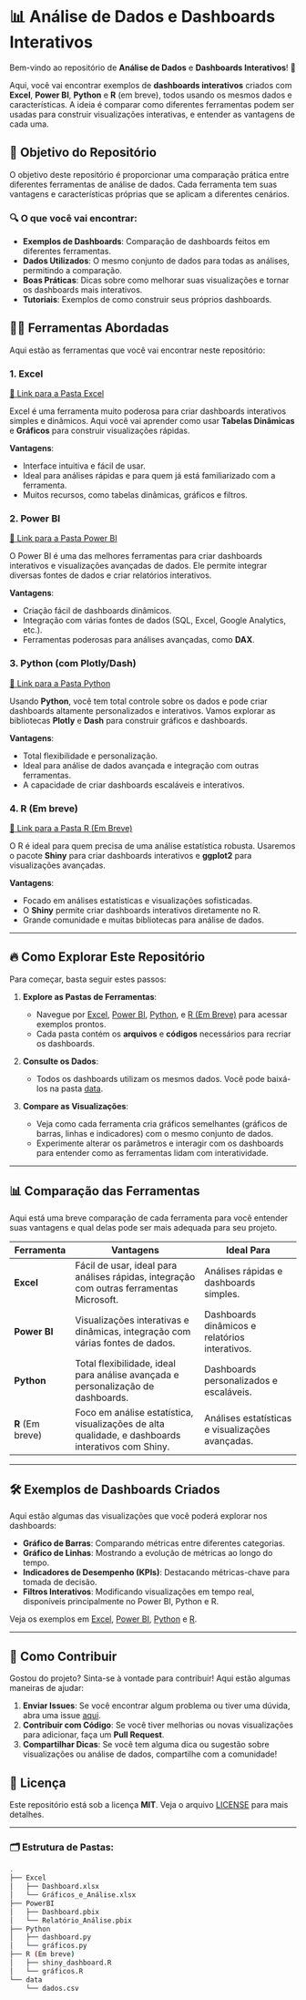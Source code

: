 # 📊 Análise de Dados e Dashboards Interativos

Bem-vindo ao repositório de **Análise de Dados** e **Dashboards Interativos**! 🎉

Aqui, você vai encontrar exemplos de **dashboards interativos** criados com **Excel**, **Power BI**, **Python** e **R** (em breve), todos usando os mesmos dados e características. A ideia é comparar como diferentes ferramentas podem ser usadas para construir visualizações interativas, e entender as vantagens de cada uma.

## 🚀 Objetivo do Repositório

O objetivo deste repositório é proporcionar uma comparação prática entre diferentes ferramentas de análise de dados. Cada ferramenta tem suas vantagens e características próprias que se aplicam a diferentes cenários.

### 🔍 O que você vai encontrar:

- **Exemplos de Dashboards**: Comparação de dashboards feitos em diferentes ferramentas.
- **Dados Utilizados**: O mesmo conjunto de dados para todas as análises, permitindo a comparação.
- **Boas Práticas**: Dicas sobre como melhorar suas visualizações e tornar os dashboards mais interativos.
- **Tutoriais**: Exemplos de como construir seus próprios dashboards.

## 🧑‍💻 Ferramentas Abordadas

Aqui estão as ferramentas que você vai encontrar neste repositório:

### 1. **Excel**
[🔗 Link para a Pasta Excel](./Excel)

Excel é uma ferramenta muito poderosa para criar dashboards interativos simples e dinâmicos. Aqui você vai aprender como usar **Tabelas Dinâmicas** e **Gráficos** para construir visualizações rápidas.

**Vantagens**:
- Interface intuitiva e fácil de usar.
- Ideal para análises rápidas e para quem já está familiarizado com a ferramenta.
- Muitos recursos, como tabelas dinâmicas, gráficos e filtros.

### 2. **Power BI**
[🔗 Link para a Pasta Power BI](./PowerBI/)

O Power BI é uma das melhores ferramentas para criar dashboards interativos e visualizações avançadas de dados. Ele permite integrar diversas fontes de dados e criar relatórios interativos.

**Vantagens**:
- Criação fácil de dashboards dinâmicos.
- Integração com várias fontes de dados (SQL, Excel, Google Analytics, etc.).
- Ferramentas poderosas para análises avançadas, como **DAX**.

### 3. **Python (com Plotly/Dash)**
[🔗 Link para a Pasta Python](./Python)

Usando **Python**, você tem total controle sobre os dados e pode criar dashboards altamente personalizados e interativos. Vamos explorar as bibliotecas **Plotly** e **Dash** para construir gráficos e dashboards.

**Vantagens**:
- Total flexibilidade e personalização.
- Ideal para análise de dados avançada e integração com outras ferramentas.
- A capacidade de criar dashboards escaláveis e interativos.

### 4. **R (Em breve)**
[🔗 Link para a Pasta R (Em Breve)](./R)

O R é ideal para quem precisa de uma análise estatística robusta. Usaremos o pacote **Shiny** para criar dashboards interativos e **ggplot2** para visualizações avançadas.

**Vantagens**:
- Focado em análises estatísticas e visualizações sofisticadas.
- O **Shiny** permite criar dashboards interativos diretamente no R.
- Grande comunidade e muitas bibliotecas para análise de dados.

---

## 🔥 Como Explorar Este Repositório

Para começar, basta seguir estes passos:

1. **Explore as Pastas de Ferramentas**:
   - Navegue por [Excel](./Excel), [Power BI](./PowerBI), [Python](./Python), e [R (Em Breve)](./R) para acessar exemplos prontos.
   - Cada pasta contém os **arquivos** e **códigos** necessários para recriar os dashboards.

2. **Consulte os Dados**:
   - Todos os dashboards utilizam os mesmos dados. Você pode baixá-los na pasta [data](./data).

3. **Compare as Visualizações**:
   - Veja como cada ferramenta cria gráficos semelhantes (gráficos de barras, linhas e indicadores) com o mesmo conjunto de dados.
   - Experimente alterar os parâmetros e interagir com os dashboards para entender como as ferramentas lidam com interatividade.

---

## 📊 Comparação das Ferramentas

Aqui está uma breve comparação de cada ferramenta para você entender suas vantagens e qual delas pode ser mais adequada para seu projeto.

| Ferramenta     | Vantagens                                                                                   | Ideal Para                                |
|----------------|---------------------------------------------------------------------------------------------|-------------------------------------------|
| **Excel**      | Fácil de usar, ideal para análises rápidas, integração com outras ferramentas Microsoft.    | Análises rápidas e dashboards simples.   |
| **Power BI**   | Visualizações interativas e dinâmicas, integração com várias fontes de dados.               | Dashboards dinâmicos e relatórios interativos. |
| **Python**     | Total flexibilidade, ideal para análise avançada e personalização de dashboards.            | Dashboards personalizados e escaláveis.  |
| **R** (Em breve)| Foco em análise estatística, visualizações de alta qualidade, e dashboards interativos com Shiny. | Análises estatísticas e visualizações avançadas. |

---

## 🛠️ Exemplos de Dashboards Criados

Aqui estão algumas das visualizações que você poderá explorar nos dashboards:

- **Gráfico de Barras**: Comparando métricas entre diferentes categorias.
- **Gráfico de Linhas**: Mostrando a evolução de métricas ao longo do tempo.
- **Indicadores de Desempenho (KPIs)**: Destacando métricas-chave para tomada de decisão.
- **Filtros Interativos**: Modificando visualizações em tempo real, disponíveis principalmente no Power BI, Python e R.

Veja os exemplos em [Excel](./Excel), [Power BI](./PowerBI), [Python](./Python) e [R](./R).

---

## 🏁 Como Contribuir

Gostou do projeto? Sinta-se à vontade para contribuir! Aqui estão algumas maneiras de ajudar:

1. **Enviar Issues**: Se você encontrar algum problema ou tiver uma dúvida, abra uma issue [aqui](https://github.com/seu-usuario/seu-repositorio/issues).
2. **Contribuir com Código**: Se você tiver melhorias ou novas visualizações para adicionar, faça um **Pull Request**.
3. **Compartilhar Dicas**: Se você tem alguma dica ou sugestão sobre visualizações ou análise de dados, compartilhe com a comunidade!

## 📜 Licença

Este repositório está sob a licença **MIT**. Veja o arquivo [LICENSE](./LICENSE) para mais detalhes.

---

### 🗂️ Estrutura de Pastas:

```bash
.
├── Excel
│   ├── Dashboard.xlsx
│   └── Gráficos_e_Análise.xlsx
├── PowerBI
│   ├── Dashboard.pbix
│   └── Relatório_Análise.pbix
├── Python
│   ├── dashboard.py
│   └── gráficos.py
├── R (Em breve)
│   ├── shiny_dashboard.R
│   └── gráficos.R
└── data
    └── dados.csv
